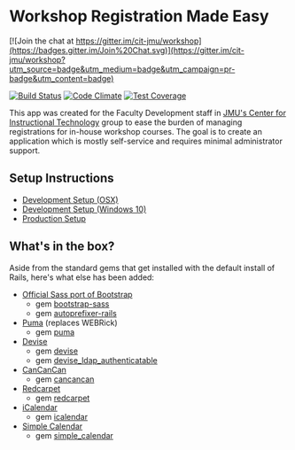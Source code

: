 # Workshop Registration Made Easy

[![Join the chat at https://gitter.im/cit-jmu/workshop](https://badges.gitter.im/Join%20Chat.svg)](https://gitter.im/cit-jmu/workshop?utm_source=badge&utm_medium=badge&utm_campaign=pr-badge&utm_content=badge)

[![Build Status](https://travis-ci.org/cit-jmu/workshop.svg?branch=master)](https://travis-ci.org/cit-jmu/workshop)
[![Code Climate](https://codeclimate.com/github/cit-jmu/workshop/badges/gpa.svg)](https://codeclimate.com/github/cit-jmu/workshop)
[![Test Coverage](https://codeclimate.com/github/cit-jmu/workshop/badges/coverage.svg)](https://codeclimate.com/github/cit-jmu/workshop)

This app was created for the Faculty Development staff in [JMU's Center for Instructional Technology](http://cit.jmu.edu/) group to ease the burden of managing registrations for in-house workshop courses.  The goal is to create an application which is mostly self-service and requires minimal administrator support.

## Setup Instructions

* [Development Setup (OSX)](DevelopmentSetupOSX.md)
* [Development Setup (Windows 10)](DevelopmentSetupWin10.md)
* [Production Setup](ProductionSetup.md)


## What's in the box?

Aside from the standard gems that get installed with the default install of Rails, here's what else has been added:

* [Official Sass port of Bootstrap](http://getbootstrap.com/css/#sass)
  * gem [bootstrap-sass](https://rubygems.org/gems/bootstrap-sass)
  * gem [autoprefixer-rails](https://rubygems.org/gems/autoprefixer-rails)
* [Puma](http://puma.io/) (replaces WEBRick)
  * gem [puma](https://rubygems.org/gems/puma)
* [Devise](https://github.com/plataformatec/devise)
  * gem [devise](https://rubygems.org/gems/devise)
  * gem [devise_ldap_authenticatable](https://rubygems.org/gems/devise_ldap_authenticatable)
* [CanCanCan](https://github.com/CanCanCommunity/cancancan)
  * gem [cancancan](https://rubygems.org/gems/cancancan)
* [Redcarpet](https://github.com/vmg/redcarpet)
  * gem [redcarpet](https://rubygems.org/gems/redcarpet)
* [iCalendar](https://github.com/icalendar/icalendar)
  * gem [icalendar](http://rubygems.org/gems/icalendar)
* [Simple Calendar](https://github.com/excid3/simple_calendar)
  * gem [simple_calendar](https://rubygems.org/gems/simple_calendar)
